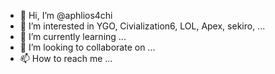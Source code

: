 - 👋 Hi, I’m @aphlios4chi
- 👀 I’m interested in YGO, Civialization6, LOL, Apex, sekiro, ...
- 🌱 I’m currently learning ...
- 💞️ I’m looking to collaborate on ...
- 📫 How to reach me ...

<!---
aphlios4chi/aphlios4chi is a ✨ special ✨ repository because its `README.md` (this file) appears on your GitHub profile.
You can click the Preview link to take a look at your changes.
--->
